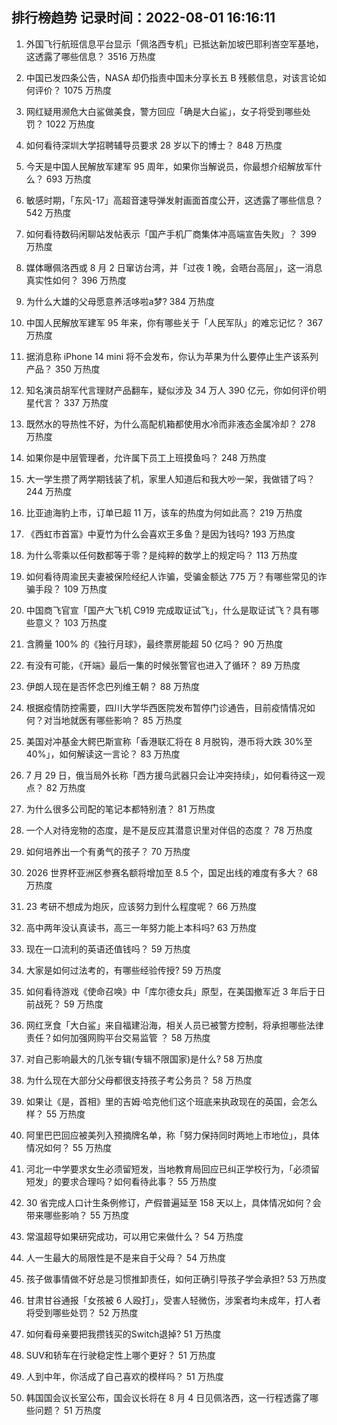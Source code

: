 
## 排行榜趋势 记录时间：2022-08-01 16:16:11
  
  1. 外国飞行航班信息平台显示「佩洛西专机」已抵达新加坡巴耶利峇空军基地，这透露了哪些信息？ 3516 万热度
    
  2. 中国已发四条公告，NASA 却仍指责中国未分享长五 B 残骸信息，对该言论如何评价？ 1075 万热度
    
  3. 网红疑用濒危大白鲨做美食，警方回应「确是大白鲨」，女子将受到哪些处罚？ 1022 万热度
    
  4. 如何看待深圳大学招聘辅导员要求 28 岁以下的博士？ 848 万热度
    
  5. 今天是中国人民解放军建军 95 周年，如果你当解说员，你最想介绍解放军什么？ 693 万热度
    
  6. 敏感时期，「东风-17」高超音速导弹发射画面首度公开，这透露了哪些信息？ 542 万热度
    
  7. 如何看待数码闲聊站发帖表示「国产手机厂商集体冲高端宣告失败」？ 399 万热度
    
  8. 媒体曝佩洛西或 8 月 2 日窜访台湾，并「过夜 1 晚，会晤台高层」，这一消息真实性如何？ 396 万热度
    
  9. 为什么大雄的父母愿意养活哆啦a梦? 384 万热度
    
  10. 中国人民解放军建军 95 年来，你有哪些关于「人民军队」的难忘记忆？ 367 万热度
    
  11. 据消息称 iPhone 14 mini 将不会发布，你认为苹果为什么要停止生产该系列产品？ 350 万热度
    
  12. 知名演员胡军代言理财产品翻车，疑似涉及 34 万人 390 亿元，你如何评价明星代言？ 337 万热度
    
  13. 既然水的导热性不好，为什么高配机箱都使用水冷而非液态金属冷却？ 278 万热度
    
  14. 如果你是中层管理者，允许属下员工上班摸鱼吗？ 248 万热度
    
  15. 大一学生攒了两学期钱装了机，家里人知道后和我大吵一架，我做错了吗？ 244 万热度
    
  16. 比亚迪海豹上市，订单已超 11 万，该车的热度为何如此高？ 219 万热度
    
  17. 《西虹市首富》中夏竹为什么会喜欢王多鱼？是因为钱吗? 193 万热度
    
  18. 为什么零乘以任何数都等于零？是纯粹的数学上的规定吗？ 113 万热度
    
  19. 如何看待周渝民夫妻被保险经纪人诈骗，受骗金额达 775 万？有哪些常见的诈骗手段？ 109 万热度
    
  20. 中国商飞官宣「国产大飞机 C919 完成取证试飞」，什么是取证试飞？具有哪些意义？ 103 万热度
    
  21. 含腾量 100% 的《独行月球》，最终票房能超 50 亿吗？ 90 万热度
    
  22. 有没有可能，《开端》最后一集的时候张警官也进入了循环？ 89 万热度
    
  23. 伊朗人现在是否怀念巴列维王朝？ 88 万热度
    
  24. 根据疫情防控需要，四川大学华西医院发布暂停门诊通告，目前疫情情况如何？对当地就医有哪些影响？ 85 万热度
    
  25. 美国对冲基金大鳄巴斯宣称「香港联汇将在 8 月脱钩，港币将大跌 30%至 40%」，如何解读这一言论？ 83 万热度
    
  26. 7 月 29 日，俄当局外长称「西方援乌武器只会让冲突持续」，如何看待这一观点？ 82 万热度
    
  27. 为什么很多公司配的笔记本都特别渣？ 81 万热度
    
  28. 一个人对待宠物的态度，是不是反应其潜意识里对伴侣的态度？ 78 万热度
    
  29. 如何培养出一个有勇气的孩子？ 70 万热度
    
  30. 2026 世界杯亚洲区参赛名额将增加至 8.5 个，国足出线的难度有多大？ 68 万热度
    
  31. 23 考研不想成为炮灰，应该努力到什么程度呢？ 66 万热度
    
  32. 高中两年没认真读书，高三一年努力能上本科吗? 63 万热度
    
  33. 现在一口流利的英语还值钱吗？ 59 万热度
    
  34. 大家是如何过法考的，有哪些经验传授? 59 万热度
    
  35. 如何看待游戏《使命召唤》中「库尔德女兵」原型，在美国撤军近 3 年后于日前战死？ 59 万热度
    
  36. 网红烹食「大白鲨」来自福建沿海，相关人员已被警方控制，将承担哪些法律责任？如何加强网购平台交易监管 ？ 58 万热度
    
  37. 对自己影响最大的几张专辑(专辑不限国家)是什么? 58 万热度
    
  38. 为什么现在大部分父母都很支持孩子考公务员？ 58 万热度
    
  39. 如果让《是，首相》里的吉姆·哈克他们这个班底来执政现在的英国，会怎么样？ 55 万热度
    
  40. 阿里巴巴回应被美列入预摘牌名单，称「努力保持同时两地上市地位」，具体情况如何？ 55 万热度
    
  41. 河北一中学要求女生必须留短发，当地教育局回应已纠正学校行为，「必须留短发」的要求合理吗？如何看待此事？ 55 万热度
    
  42. 30 省完成人口计生条例修订，产假普遍延至 158 天以上，具体情况如何？会带来哪些影响？ 55 万热度
    
  43. 常温超导如果研究成功，可以用它来做什么？ 54 万热度
    
  44. 人一生最大的局限性是不是来自于父母？ 54 万热度
    
  45. 孩子做事情做不好总是习惯推卸责任，如何正确引导孩子学会承担? 53 万热度
    
  46. 甘肃甘谷通报「女孩被 6 人殴打」，受害人轻微伤，涉案者均未成年，打人者将受到哪些处罚？ 52 万热度
    
  47. 如何看母亲要把我攒钱买的Switch退掉? 51 万热度
    
  48. SUV和轿车在行驶稳定性上哪个更好？ 51 万热度
    
  49. 人到中年，你活成了自己喜欢的模样吗？ 51 万热度
    
  50. 韩国国会议长室公布，国会议长将在 8 月 4 日见佩洛西，这一行程透露了哪些问题？ 51 万热度
    